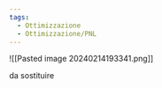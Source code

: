 ```yaml
---
tags:
  - Ottimizzazione
  - Ottimizzazione/PNL
---
```

![[Pasted image 20240214193341.png]]

da sostituire